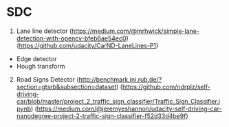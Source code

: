 # SDC

1. Lane line detector (https://medium.com/@mrhwick/simple-lane-detection-with-opencv-bfeb6ae54ec0) (https://github.com/udacity/CarND-LaneLines-P1)
 - Edge detector
 - Hough transform
 
2. Road Signs Detector (http://benchmark.ini.rub.de/?section=gtsrb&subsection=dataset) (https://github.com/ndrplz/self-driving-car/blob/master/project_2_traffic_sign_classifier/Traffic_Sign_Classifier.ipynb) (https://medium.com/@jeremyeshannon/udacity-self-driving-car-nanodegree-project-2-traffic-sign-classifier-f52d33d4be9f)
